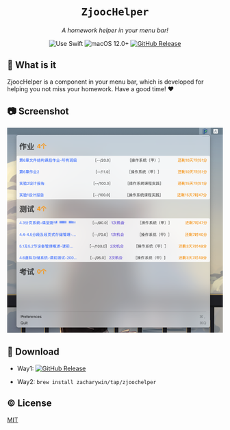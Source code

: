 <div align="center">
  <h1><code>ZjoocHelper</code></h3>
  <p><em>A homework helper in your menu bar!</em></p>

  <img src="https://img.shields.io/badge/uses-SwiftUI-f05138?labelColor=282c34&logo=swift" alt="Use Swift" />
  <img src="https://img.shields.io/badge/macOS-12.1+-f05138?labelColor=282c34&logo=apple" alt="macOS 12.0+" />
  <a href="https://github.com/ZacharyWin/swift-ZjoocHelper/releases/latest"><img src="https://img.shields.io/github/v/release/ZacharyWin/swift-ZjoocHelper?labelColor=282c34&logo=GitHub&style=for-the-badge?labelColor=282c34&logo=GitHub" alt="GitHub Release" /></a>
</div>

## 🧐 What is it

ZjoocHelper is a component in your menu bar, which is developed for helping you not miss your homework. Have a good time! ❤️

## 📷 Screenshot

![Screenshot](Assets/example.png)

## 🍻 Download

- Way1: [![GitHub Release](https://img.shields.io/github/v/release/ZacharyWin/swift-ZjoocHelper?labelColor=282c34&logo=GitHub&style=for-the-badge)](https://github.com/ZacharyWin/swift-ZjoocHelper/releases/latest)

- Way2: `brew install zacharywin/tap/zjoochelper`

## ©️ License

[MIT](LICENSE)
